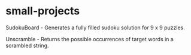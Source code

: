 # small-projects

SudokuBoard - Generates a fully filled sudoku solution for 9 x 9 puzzles.

Unscramble - Returns the possible occurrences of target words in a scrambled string.
